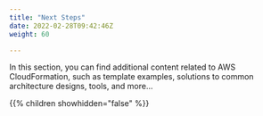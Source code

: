 ```yaml
---
title: "Next Steps"
date: 2022-02-28T09:42:46Z
weight: 60

---
```


In this section, you can find additional content related to AWS CloudFormation, such as template examples, solutions to common  architecture designs, tools, and more...

{{% children showhidden="false" %}}
